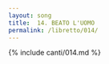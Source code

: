 ```yaml
---
layout: song
title:  14. BEATO L'UOMO
permalink: /libretto/014/
---
```

{% include canti/014.md %}   